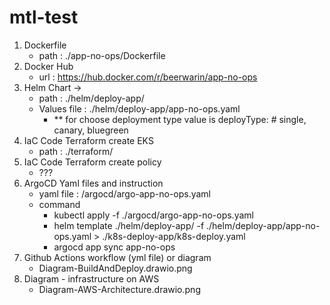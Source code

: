 # mtl-test

1. Dockerfile 
    - path : ./app-no-ops/Dockerfile
2. Docker Hub 
    - url : https://hub.docker.com/r/beerwarin/app-no-ops
3. Helm Chart -> 
    - path : ./helm/deploy-app/ 
    - Values file : ./helm/deploy-app/app-no-ops.yaml
        - ** for choose deployment type value is deployType: # single, canary, bluegreen
4. IaC Code Terraform create EKS 
    - path : ./terraform/
5. IaC Code Terraform create policy
    - ???
6. ArgoCD Yaml files and instruction 
    - yaml file : /argocd/argo-app-no-ops.yaml
    - command
        - kubectl apply -f ./argocd/argo-app-no-ops.yaml
        - helm template ./helm/deploy-app/ -f ./helm/deploy-app/app-no-ops.yaml > ./k8s-deploy-app/k8s-deploy.yaml
        - argocd app sync app-no-ops
7. Github Actions workflow (yml file) or diagram
    - Diagram-BuildAndDeploy.drawio.png
8. Diagram - infrastructure on AWS
    - Diagram-AWS-Architecture.drawio.png